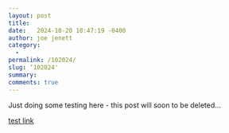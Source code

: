 ```yaml
---
layout: post
title:  
date:   2024-10-20 10:47:19 -0400
author: joe jenett
category:
  -  
permalink: /102024/
slug: ‘102024'
summary: 
comments: true
---
```

Just doing some testing here - this post will soon to be deleted...

<a href="https://bulltown.neocities.org/102024/">test link</a>





<a href="https://brid.gy/publish/mastodon"></a>